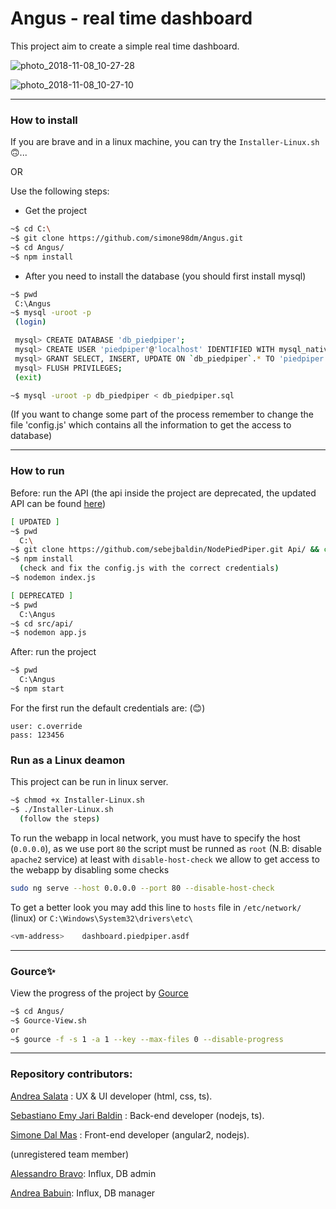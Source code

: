 # Angus - real time dashboard


This project aim to create a simple real time dashboard. 

![photo_2018-11-08_10-27-28](https://user-images.githubusercontent.com/34772137/48189775-39fc1000-e341-11e8-9834-e5bc7e679e40.jpg)

![photo_2018-11-08_10-27-10](https://user-images.githubusercontent.com/34772137/48189774-39637980-e341-11e8-89b1-cb46875f2989.jpg)


---
### How to install

If you are brave and in a linux machine, you can try the ```Installer-Linux.sh```🙃...

OR

Use the following steps:  

- Get the project
```bash
~$ cd C:\
~$ git clone https://github.com/simone98dm/Angus.git
~$ cd Angus/
~$ npm install
```

- After you need to install the database (you should first install mysql)
```bash
~$ pwd
 C:\Angus
~$ mysql -uroot -p
 (login)

 mysql> CREATE DATABASE 'db_piedpiper';
 mysql> CREATE USER 'piedpiper'@'localhost' IDENTIFIED WITH mysql_native_password BY 'PiedPiper2018';
 mysql> GRANT SELECT, INSERT, UPDATE ON `db_piedpiper`.* TO 'piedpiper'@'localhost';
 mysql> FLUSH PRIVILEGES;
 (exit)

~$ mysql -uroot -p db_piedpiper < db_piedpiper.sql
```
(If you want to change some part of the process remember to change the file 'config.js' which contains all the information to get the access to database)

---
### How to run

Before: run the API (the api inside the project are deprecated, the updated API can be found [here](https://github.com/sebejbaldin/NodePiedPiper))
```bash
[ UPDATED ]
~$ pwd
  C:\
~$ git clone https://github.com/sebejbaldin/NodePiedPiper.git Api/ && cd Api/
~$ npm install
  (check and fix the config.js with the correct credentials)
~$ nodemon index.js

[ DEPRECATED ] 
~$ pwd
  C:\Angus
~$ cd src/api/
~$ nodemon app.js
```

After: run the project
```bash
~$ pwd
  C:\Angus
~$ npm start
```

For the first run the default credentials are: (😊)
```
user: c.override
pass: 123456
```

### Run as a Linux deamon
This project can be run in linux server.
```bash
~$ chmod +x Installer-Linux.sh
~$ ./Installer-Linux.sh
  (follow the steps)
```

To run the webapp in local network, you must have to specify the host (```0.0.0.0```), as we use port ```80``` the script must be runned as ```root``` (N.B: disable ```apache2``` service) at least with ```disable-host-check``` we allow to get access to the webapp by disabling some checks 
```bash
sudo ng serve --host 0.0.0.0 --port 80 --disable-host-check
```

To get a better look you may add this line to ```hosts``` file in ```/etc/network/``` (linux) or 
```C:\Windows\System32\drivers\etc\```
```bash
<vm-address>	dashboard.piedpiper.asdf
```

---
### Gource✨
View the progress of the project by [Gource](https://gource.io/)
```bash
~$ cd Angus/
~$ Gource-View.sh
or
~$ gource -f -s 1 -a 1 --key --max-files 0 --disable-progress
```

---

### Repository contributors:
[Andrea Salata](https://github.com/salatandre) : UX & UI developer (html, css, ts).

[Sebastiano Emy Jari Baldin](https://github.com/sebejbaldin) : Back-end developer (nodejs, ts).

[Simone Dal Mas](http://github.com/simone98dm) : Front-end developer (angular2, nodejs).

(unregistered team member)

[Alessandro Bravo](https://github.com/AlessandroBravo): Influx, DB admin

[Andrea Babuin](https://github.com/anbabuin): Influx, DB manager
